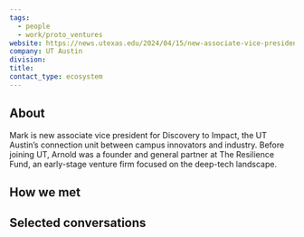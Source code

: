 ```yaml
---
tags:
  - people
  - work/proto_ventures
website: https://news.utexas.edu/2024/04/15/new-associate-vice-president-to-accelerate-innovation-research-commercialization-and-startups/
company: UT Austin
division: 
title: 
contact_type: ecosystem
---
```

## About
Mark is new associate vice president for Discovery to Impact, the UT Austin’s connection unit between campus innovators and industry. Before joining UT, Arnold was a founder and general partner at The Resilience Fund, an early-stage venture firm focused on the deep-tech landscape.

## How we met


## Selected conversations
